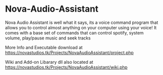 # Nova-Audio-Assistant

Nova Audio Assistant is well what it says, its a voice command program that allows you to control almost anything on your computer using your voice!
It comes with a base set of commands that can control spotify, system volume, play/pause music and seek tracks

More Info and Executable download at https://novastudios.tk/Projects/NovaAudioAssistant/project.php

Wiki and Add-on Libarary dll also located at https://novastudios.tk/Projects/NovaAudioAssistant/wiki.php
